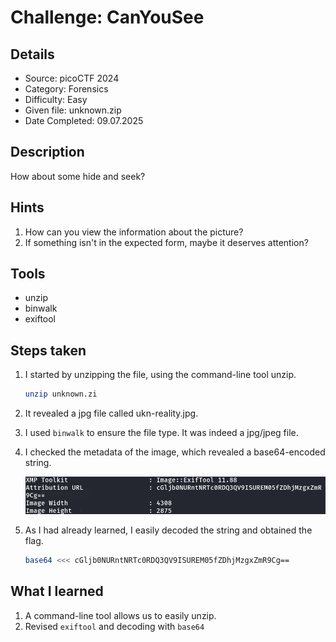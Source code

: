 # Challenge: CanYouSee

## Details

- Source: picoCTF 2024
- Category: Forensics
- Difficulty: Easy
- Given file: unknown.zip
- Date Completed: 09.07.2025


## Description

How about some hide and seek?


## Hints

1. How can you view the information about the picture?
2. If something isn't in the expected form, maybe it deserves attention?


## Tools

- unzip
- binwalk
- exiftool


## Steps taken

1. I started by unzipping the file, using the command-line tool unzip.

    ```bash
    unzip unknown.zi
    ```

2. It revealed a jpg file called ukn-reality.jpg.

3. I used `binwalk` to ensure the file type. It was indeed a jpg/jpeg file.

4. I checked the metadata of the image, which revealed a base64-encoded string.

    ![Metadata](../Images/05-metadata.png)

5. As I had already learned, I easily decoded the string and obtained the flag.

    ```bash
    base64 <<< cGljb0NURntNRTc0RDQ3QV9ISUREM05fZDhjMzgxZmR9Cg==
    ```


## What I learned

1. A command-line tool allows us to easily unzip. 
2. Revised `exiftool` and decoding with `base64`
